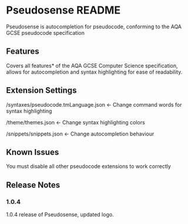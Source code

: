 # Pseudosense README

Pseudosense is autocompletion for pseudocode, conforming to the AQA GCSE pseudocode specification

## Features

Covers all features* of the AQA GCSE Computer Science specification, allows for autocompletion and syntax highlighting for ease of readability.

## Extension Settings

/syntaxes/pseudocode.tmLanguage.json <- Change command words for syntax highlighting

/theme/themes.json <- Change syntax highlighting colors

/snippets/snippets.json <- Change autocompletion behaviour

## Known Issues

You must disable all other pseudocode extensions to work correctly

## Release Notes

### 1.0.4

1.0.4 release of Pseudosense, updated logo.
